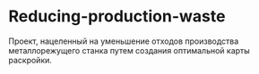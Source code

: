 # Reducing-production-waste
Проект, нацеленный на уменьшение отходов производства металлорежущего станка путем создания оптимальной карты раскройки.
